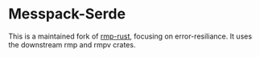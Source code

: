 # Messpack-Serde

This is a maintained fork of [rmp-rust](https://github.com/3Hren/msgpack-rust/tree/master/rmp-serde), focusing on error-resiliance. It uses the downstream rmp and rmpv crates.